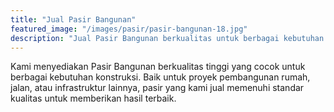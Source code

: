 ```yaml
---
title: "Jual Pasir Bangunan"
featured_image: "/images/pasir/pasir-bangunan-18.jpg"
description: "Jual Pasir Bangunan berkualitas untuk berbagai kebutuhan konstruksi. Pasir siap pakai untuk proyek rumah, jalan, dan infrastruktur."
---
```


Kami menyediakan Pasir Bangunan berkualitas tinggi yang cocok untuk berbagai kebutuhan konstruksi. Baik untuk proyek pembangunan rumah, jalan, atau infrastruktur lainnya, pasir yang kami jual memenuhi standar kualitas untuk memberikan hasil terbaik.